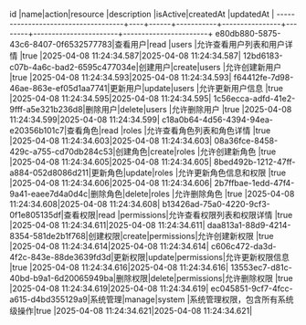 id                                  |name|action|resource   |description     |isActive|createdAt              |updatedAt              |
------------------------------------+----+------+-----------+----------------+--------+-----------------------+-----------------------+
e80db880-5875-43c6-8407-0f6532577783|查看用户|read  |users      |允许查看用户列表和用户详情   |true    |2025-04-08 11:24:34.587|2025-04-08 11:24:34.587|
12bd6183-c07b-4a6c-bad2-6595c477034e|创建用户|create|users      |允许创建新用户         |true    |2025-04-08 11:24:34.593|2025-04-08 11:24:34.593|
f64412fe-7d98-46ae-863e-ef05d1aa7741|更新用户|update|users      |允许更新用户信息        |true    |2025-04-08 11:24:34.595|2025-04-08 11:24:34.595|
1c56ecca-adfd-41e2-9fff-a5e321b236d8|删除用户|delete|users      |允许删除用户          |true    |2025-04-08 11:24:34.599|2025-04-08 11:24:34.599|
c18a0b64-4d56-4394-94ea-e20356b101c7|查看角色|read  |roles      |允许查看角色列表和角色详情   |true    |2025-04-08 11:24:34.603|2025-04-08 11:24:34.603|
08a36fce-8458-429c-a755-cd70db284c53|创建角色|create|roles      |允许创建新角色         |true    |2025-04-08 11:24:34.605|2025-04-08 11:24:34.605|
8bed492b-1212-47ff-a884-052d8086d211|更新角色|update|roles      |允许更新角色信息和权限     |true    |2025-04-08 11:24:34.606|2025-04-08 11:24:34.606|
2b7ffbae-1edd-47f4-9a41-eaee7d4a0d4c|删除角色|delete|roles      |允许删除角色          |true    |2025-04-08 11:24:34.608|2025-04-08 11:24:34.608|
b13426ad-75a0-4220-9cf3-0f1e805135df|查看权限|read  |permissions|允许查看权限列表和权限详情   |true    |2025-04-08 11:24:34.611|2025-04-08 11:24:34.611|
daa813a1-88d9-4214-8354-581de2b1f768|创建权限|create|permissions|允许创建新权限         |true    |2025-04-08 11:24:34.614|2025-04-08 11:24:34.614|
c606c472-da3d-4f2c-843e-88de3639fd3d|更新权限|update|permissions|允许更新权限信息        |true    |2025-04-08 11:24:34.616|2025-04-08 11:24:34.616|
13553ec7-d81c-40bd-b9a1-6d20065949ba|删除权限|delete|permissions|允许删除权限          |true    |2025-04-08 11:24:34.619|2025-04-08 11:24:34.619|
ec045851-9cf7-4fcc-a615-d4bd355129a9|系统管理|manage|system     |系统管理权限，包含所有系统级操作|true    |2025-04-08 11:24:34.621|2025-04-08 11:24:34.621|